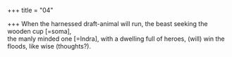 +++
title = "04"

+++
When the harnessed draft-animal will run, the beast seeking the wooden  cup [=soma],  
the manly minded one [=Indra], with a dwelling full of heroes, (will) win  the floods, like wise (thoughts?).  